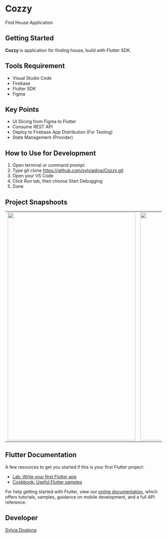# Cozzy

Find House Application

## Getting Started

**Cozzy** is application for finding house, build with Flutter SDK.

## Tools Requirement
- Visual Studio Code
- Firebase
- Flutter SDK
- Figma

## Key Points
- UI Slicing from Figma to Flutter
- Consume REST API
- Deploy to Firebase App Distribution (For Testing)
- State Management (Provider)

## How to Use for Development
1. Open terminal or command prompt
2. Type git clone https://github.com/sylviadiva/Cozzy.git 
3. Open your VS Code 
4. Click Run tab, then choose Start Debugging
5. Done

## Project Snapshoots
<table>
  <tr>
    <td><img src="https://user-images.githubusercontent.com/33641023/138045351-79a93580-a0f2-4045-82e6-a8ee36393a78.jpeg" width="411" height="731"></td>
    <td><img src="https://user-images.githubusercontent.com/33641023/138045452-1c39dca8-4251-46be-b0ed-66b5f3221856.jpeg" width="411" height="731"></td>
    <td><img src="https://user-images.githubusercontent.com/33641023/138045481-42fefd24-aac6-4912-96f4-d2f96a03b94e.jpeg" width="411" height="731"></td>
  </tr>
 </table>

## Flutter Documentation
A few resources to get you started if this is your first Flutter project:

- [Lab: Write your first Flutter app](https://flutter.dev/docs/get-started/codelab)
- [Cookbook: Useful Flutter samples](https://flutter.dev/docs/cookbook)

For help getting started with Flutter, view our
[online documentation](https://flutter.dev/docs), which offers tutorials,
samples, guidance on mobile development, and a full API reference.

## Developer

<a href="https://github.com/sylviadiva" target="__blank">Sylvia Divalona</a>
